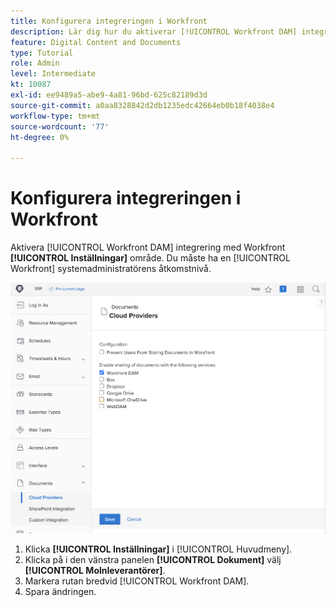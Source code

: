 ```yaml
---
title: Konfigurera integreringen i Workfront
description: Lär dig hur du aktiverar [!UICONTROL Workfront DAM] integrering på systemadministratörens åtkomstnivå.
feature: Digital Content and Documents
type: Tutorial
role: Admin
level: Intermediate
kt: 10087
exl-id: ee9489a5-abe9-4a81-96bd-625c82189d3d
source-git-commit: a0aa8328842d2db1235edc42664eb0b18f4038e4
workflow-type: tm+mt
source-wordcount: '77'
ht-degree: 0%

---
```


# Konfigurera integreringen i Workfront

Aktivera [!UICONTROL Workfront DAM] integrering med Workfront **[!UICONTROL Inställningar]** område. Du måste ha en [!UICONTROL Workfront] systemadministratörens åtkomstnivå.

![En skärmbild av [!UICONTROL Molnleverantörer] konfigurationssida](assets/01-configure-the-integration-in-workfront.png)

1. Klicka **[!UICONTROL Inställningar]** i [!UICONTROL Huvudmeny].
1. Klicka på i den vänstra panelen **[!UICONTROL Dokument]** välj **[!UICONTROL Molnleverantörer]**.
1. Markera rutan bredvid [!UICONTROL Workfront DAM].
1. Spara ändringen.

<!--
Learn more graphic and documentation article link, below
* Enabling Workfront DAM
 -->
